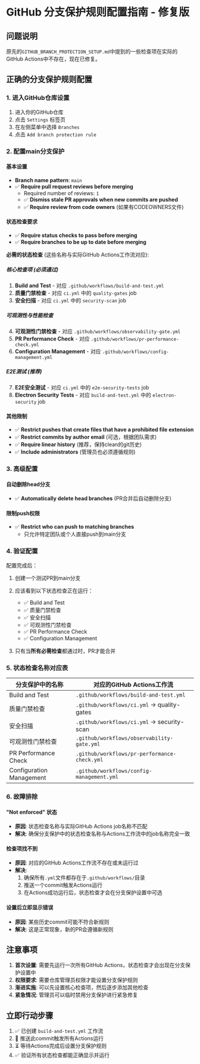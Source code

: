 # GitHub 分支保护规则配置指南 - 修复版

## 问题说明

原先的`GITHUB_BRANCH_PROTECTION_SETUP.md`中提到的一些检查项在实际的GitHub Actions中不存在，现在已修复。

## 正确的分支保护规则配置

### 1. 进入GitHub仓库设置

1. 进入你的GitHub仓库
2. 点击 `Settings` 标签页
3. 在左侧菜单中选择 `Branches`
4. 点击 `Add branch protection rule`

### 2. 配置main分支保护

#### 基本设置
- **Branch name pattern**: `main`
- ✅ **Require pull request reviews before merging**
  - Required number of reviews: `1`
  - ✅ **Dismiss stale PR approvals when new commits are pushed**
  - ✅ **Require review from code owners** (如果有CODEOWNERS文件)

#### 状态检查要求
- ✅ **Require status checks to pass before merging**
- ✅ **Require branches to be up to date before merging**

**必需的状态检查** (这些名称与实际GitHub Actions工作流对应):

##### 核心检查项 (必须通过)
1. **Build and Test** - 对应 `.github/workflows/build-and-test.yml`
2. **质量门禁检查** - 对应 `ci.yml` 中的 `quality-gates` job
3. **安全扫描** - 对应 `ci.yml` 中的 `security-scan` job

##### 可观测性与性能检查
4. **可观测性门禁检查** - 对应 `.github/workflows/observability-gate.yml`
5. **PR Performance Check** - 对应 `.github/workflows/pr-performance-check.yml`
6. **Configuration Management** - 对应 `.github/workflows/config-management.yml`

##### E2E测试 (推荐)
7. **E2E安全测试** - 对应 `ci.yml` 中的 `e2e-security-tests` job
8. **Electron Security Tests** - 对应 `build-and-test.yml` 中的 `electron-security` job

#### 其他限制
- ✅ **Restrict pushes that create files that have a prohibited file extension**
- ✅ **Restrict commits by author email** (可选，根据团队需求)
- ✅ **Require linear history** (推荐，保持clean的git历史)
- ✅ **Include administrators** (管理员也必须遵循规则)

### 3. 高级配置

#### 自动删除head分支
- ✅ **Automatically delete head branches** (PR合并后自动删除分支)

#### 限制push权限
- ✅ **Restrict who can push to matching branches**
  - 只允许特定团队或个人直接push到main分支

### 4. 验证配置

配置完成后：

1. 创建一个测试PR到main分支
2. 应该看到以下状态检查正在运行：
   - ✅ Build and Test
   - ✅ 质量门禁检查
   - ✅ 安全扫描
   - ✅ 可观测性门禁检查
   - ✅ PR Performance Check
   - ✅ Configuration Management

3. 只有当**所有必需检查**都通过时，PR才能合并

### 5. 状态检查名称对应表

| 分支保护中的名称 | 对应的GitHub Actions工作流 |
|------------------|---------------------------|
| Build and Test | `.github/workflows/build-and-test.yml` |
| 质量门禁检查 | `.github/workflows/ci.yml` → quality-gates |
| 安全扫描 | `.github/workflows/ci.yml` → security-scan |
| 可观测性门禁检查 | `.github/workflows/observability-gate.yml` |
| PR Performance Check | `.github/workflows/pr-performance-check.yml` |
| Configuration Management | `.github/workflows/config-management.yml` |

### 6. 故障排除

#### "Not enforced" 状态
- **原因**: 状态检查名称与实际GitHub Actions job名称不匹配
- **解决**: 确保分支保护中的状态检查名称与Actions工作流中的job名称完全一致

#### 检查项找不到
- **原因**: 对应的GitHub Actions工作流不存在或未运行过
- **解决**: 
  1. 确保所有`.yml`文件都存在于`.github/workflows/`目录
  2. 推送一个commit触发Actions运行
  3. 在Actions成功运行后，状态检查才会在分支保护设置中可选

#### 设置后立即显示错误
- **原因**: 某些历史commit可能不符合新规则
- **解决**: 这是正常现象，新的PR会遵循新规则

## 注意事项

1. **首次设置**: 需要先运行一次所有GitHub Actions，状态检查才会出现在分支保护设置中
2. **权限要求**: 需要仓库管理员权限才能设置分支保护规则
3. **渐进实施**: 可以先设置核心检查项，然后逐步添加其他检查
4. **紧急情况**: 管理员可以临时禁用分支保护进行紧急修复

## 立即行动步骤

1. ✅ 已创建 `build-and-test.yml` 工作流
2. 🔄 推送此commit触发所有Actions运行
3. ⏳ 等待Actions完成后设置分支保护规则
4. ✅ 验证所有状态检查都能正确显示并运行